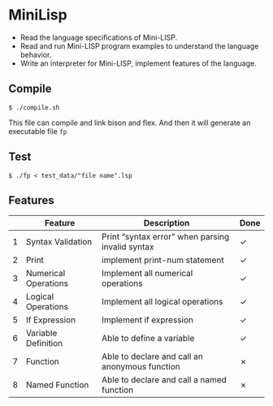 # MiniLisp

- Read the language specifications of Mini-LISP.
- Read and run Mini-LISP program examples to understand the language behavior.
- Write an interpreter for Mini-LISP, implement features of the language.

## Compile

    $ ./compile.sh

This file can compile and link bison and flex. And then it will generate an executable file `fp`

## Test

    $ ./fp < test_data/"file name".lsp

## Features

|     | Feature              | Description                                      | Done |
| --- | -------------------- | ------------------------------------------------ | ---- |
| 1   | Syntax Validation    | Print “syntax error” when parsing invalid syntax | ✓    |
| 2   | Print                | implement print-num statement                    | ✓    |
| 3   | Numerical Operations | Implement all numerical operations               | ✓    |
| 4   | Logical Operations   | Implement all logical operations                 | ✓    |
| 5   | If Expression        | Implement if expression                          | ✓    |
| 6   | Variable Definition  | Able to define a variable                        | ✓    |
| 7   | Function             | Able to declare and call an anonymous function   | ✗    |
| 8   | Named Function       | Able to declare and call a named function        | ✗    |
